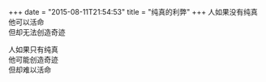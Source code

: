 +++
date = "2015-08-11T21:54:53"
title = "纯真的利弊"
+++
人如果没有纯真  
他可以活命  
但却无法创造奇迹  
  
人如果只有纯真  
他可能创造奇迹  
但却难以活命  